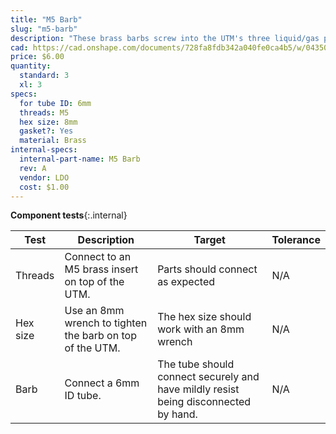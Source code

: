 ```yaml
---
title: "M5 Barb"
slug: "m5-barb"
description: "These brass barbs screw into the UTM's three liquid/gas ports and accept the three liquid/gas lines coming from the z-axis cable carrier."
cad: https://cad.onshape.com/documents/728fa8fdb342a040fe0ca4b5/w/0435033a7c78b02e71d0f721/e/ba38009a26ed7b28bfdcab74?renderMode=0&uiState=6255de7d46b4a5023f0b22dd
price: $6.00
quantity:
  standard: 3
  xl: 3
specs:
  for tube ID: 6mm
  threads: M5
  hex size: 8mm
  gasket?: Yes
  material: Brass
internal-specs:
  internal-part-name: M5 Barb
  rev: A
  vendor: LDO
  cost: $1.00
---
```


**Component tests**{:.internal}

|Test         |Description  |Target       |Tolerance    |
|-------------|-------------|-------------|-------------|
|Threads      |Connect to an M5 brass insert on top of the UTM.|Parts should connect as expected|N/A
|Hex size     |Use an 8mm wrench to tighten the barb on top of the UTM.|The hex size should work with an 8mm wrench|N/A
|Barb         |Connect a 6mm ID tube.|The tube should connect securely and have mildly resist being disconnected by hand.|N/A
